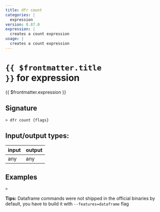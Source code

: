 ```yaml
---
title: dfr count
categories: |
  expression
version: 0.87.0
expression: |
  creates a count expression
usage: |
  creates a count expression
---
```

<!-- This file is automatically generated. Please edit the command in https://github.com/nushell/nushell instead. -->

# <code>{{ $frontmatter.title }}</code> for expression

<div class='command-title'>{{ $frontmatter.expression }}</div>

## Signature

```> dfr count {flags} ```


## Input/output types:

| input | output |
| ----- | ------ |
| any   | any    |

## Examples


```nu
>

```


**Tips:** Dataframe commands were not shipped in the official binaries by default, you have to build it with `--features=dataframe` flag